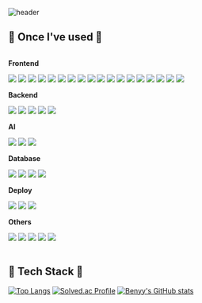 ![header](https://capsule-render.vercel.app/api?type=rounded&color=timeGradient&text=Welcome%20to%20Benyy's%20GitHub%20👋&fontSize=40&fontAlignY=50&fontAlign=50&height=180&animation=twinkling)

## 🔨 Once I've used 🔨

<div style="display:flex; flex-direction:column; align-items:flex-start;">
    <!-- Frontend -->
    <p><strong>Frontend</strong></p>
    <div>
        <img src="https://img.shields.io/badge/html5-E34F26?style=for-the-badge&logo=html5&logoColor=white"> 
        <img src="https://img.shields.io/badge/css-1572B6?style=for-the-badge&logo=css3&logoColor=white"> 
        <img src="https://img.shields.io/badge/javascript-F7DF1E?style=for-the-badge&logo=javascript&logoColor=white">
        <img src="https://img.shields.io/badge/typescript-3178C6?style=for-the-badge&logo=typescript&logoColor=white">
        <img src="https://img.shields.io/badge/tailwindcss-06B6D4?style=for-the-badge&logo=tailwindcss&logoColor=white"> 
        <img src="https://img.shields.io/badge/framer-0055FF?style=for-the-badge&logo=framer&logoColor=white">  
        <img src="https://img.shields.io/badge/styledcomponents-DB7093?style=for-the-badge&logo=styledcomponents&logoColor=white"> 
        <img src="https://img.shields.io/badge/react-61DAFB?style=for-the-badge&logo=react&logoColor=white">
        <img src="https://img.shields.io/badge/next.js-000000?style=for-the-badge&logo=nextdotjs&logoColor=white">
        <img src="https://img.shields.io/badge/reactquery-FF4154?style=for-the-badge&logo=reactquery&logoColor=white">
        <img src="https://img.shields.io/badge/redux-764ABC?style=for-the-badge&logo=redux&logoColor=white">
        <img src="https://img.shields.io/badge/zustand-764ABC?style=for-the-badge&logo=redux&logoColor=white">
        <img src="https://img.shields.io/badge/reacthookform-EC5990?style=for-the-badge&logo=reacthookform&logoColor=white"> 
        <img src="https://img.shields.io/badge/reactrouter-CA4245?style=for-the-badge&logo=reactrouter&logoColor=white"> 
        <img src="https://img.shields.io/badge/pwa-5A0FC8?style=for-the-badge&logo=pwa&logoColor=white">
        <img src="https://img.shields.io/badge/vite-646CFF?style=for-the-badge&logo=vite&logoColor=white">
        <img src="https://img.shields.io/badge/webpack-8DD6F9?style=for-the-badge&logo=webpack&logoColor=white">
        <img src="https://img.shields.io/badge/storybook-FF4785?style=for-the-badge&logo=storybook&logoColor=white">
    </div>
    <!-- Backend -->
    <p><strong>Backend</strong></p>
    <div>
        <img src="https://img.shields.io/badge/python-3776AB?style=for-the-badge&logo=python&logoColor=white">
        <img src="https://img.shields.io/badge/fastapi-009688?style=for-the-badge&logo=fastapi&logoColor=white">
        <img src="https://img.shields.io/badge/springboot-6DB33F?style=for-the-badge&logo=springboot&logoColor=white">
        <img src="https://img.shields.io/badge/node-339933?style=for-the-badge&logo=nodedotjs&logoColor=white">
        <img src="https://img.shields.io/badge/nestjs-E0234E?style=for-the-badge&logo=nestjs&logoColor=white">
    </div>
    <!-- ai -->
    <p><strong>AI</strong></p>
    <div>
        <img src="https://img.shields.io/badge/jupyter-F37626?style=for-the-badge&logo=jupyter&logoColor=white">
        <img src="https://img.shields.io/badge/numpy-013243?style=for-the-badge&logo=numpy&logoColor=white">
        <img src="https://img.shields.io/badge/pytorch-EE4C2C?style=for-the-badge&logo=pytorch&logoColor=white">
    </div>
    <!-- Database -->
    <p><strong>Database</strong></p>
    <div>
        <img src="https://img.shields.io/badge/mysql-4479A1?style=for-the-badge&logo=mysql&logoColor=white"> 
        <img src="https://img.shields.io/badge/firebase-FFCA28?style=for-the-badge&logo=firebase&logoColor=white">
        <img src="https://img.shields.io/badge/mongodb-47A248?style=for-the-badge&logo=mongodb&logoColor=white">
        <img src="https://img.shields.io/badge/redis-DC382D?style=for-the-badge&logo=redis&logoColor=white">
    </div>
    <!-- Deploy -->
    <p><strong>Deploy</strong></p>
    <div>
        <img src="https://img.shields.io/badge/amazonec2-FF9900?style=for-the-badge&logo=amazonec2&logoColor=white"> 
        <img src="https://img.shields.io/badge/amazons3-569A31?style=for-the-badge&logo=amazons3&logoColor=white">
        <img src="https://img.shields.io/badge/vercel-000000?style=for-the-badge&logo=vercel&logoColor=white"> 
    </div>
    <!-- Others -->
    <p><strong>Others</strong></p>
    <div>
        <img src="https://img.shields.io/badge/eslint-4B32C3?style=for-the-badge&logo=eslint&logoColor=white">
        <img src="https://img.shields.io/badge/prettier-F7B93E?style=for-the-badge&logo=prettier&logoColor=white">
        <img src="https://img.shields.io/badge/jira-0052CC?style=for-the-badge&logo=jira&logoColor=white">
        <img src="https://img.shields.io/badge/notion-000000?style=for-the-badge&logo=notion&logoColor=white">
        <img src="https://img.shields.io/badge/postman-FF6C37?style=for-the-badge&logo=postman&logoColor=white">
    </div>
<br>
</div>

## 🔧 Tech Stack 🔧

[![Top Langs](https://github-readme-stats.vercel.app/api/top-langs/?username=benyy0101&layout=compact&theme=tokyonight)](https://github.com/benyy0101)
[![Solved.ac Profile](http://mazassumnida.wtf/api/v2/generate_badge?boj=benyy0101)](https://solved.ac/benyy0101/)
[![Benyy's GitHub stats](https://github-readme-stats.vercel.app/api?username=benyy0101&include_all_commits=true&show_icons=true&theme=cobalt)](https://github.com/benyy0101/github-readme-stats)
